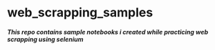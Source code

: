 # web_scrapping_samples


##### This repo contains sample notebooks i created while practicing web scrapping using selenium 
